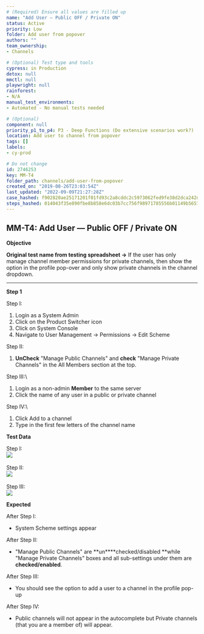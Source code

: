 ```yaml
---
# (Required) Ensure all values are filled up
name: "Add User — Public OFF / Private ON"
status: Active
priority: Low
folder: Add user from popover
authors: ""
team_ownership: 
- Channels

# (Optional) Test type and tools
cypress: in Production
detox: null
mmctl: null
playwright: null
rainforest: 
- N/A
manual_test_environments: 
- Automated - No manual tests needed

# (Optional)
component: null
priority_p1_to_p4: P3 - Deep Functions (Do extensive scenarios work?)
location: Add user to channel from popover
tags: []
labels: 
- cy-prod

# Do not change
id: 2746253
key: MM-T4
folder_path: channels/add-user-from-popover
created_on: "2019-08-26T23:03:54Z"
last_updated: "2022-09-09T21:27:28Z"
case_hashed: f902820ae25171201f01fd93c2a8cddc2c5973062fed9fe38d2dca242daff2a40a796f3b82416f363f3e85df881ed3f1
steps_hashed: 014043f35e890fbe8b858e6dc03b7cc756f98971785556b01149b56572e2fd8d2bcf35a4fe1d8715d3e320b5aca1df02
---
```


## MM-T4: Add User — Public OFF / Private ON

**Objective**

**Original test name from testing spreadsheet →** If the user has only manage channel member permissions for private channels, then show the option in the profile pop-over and only show private channels in the channel dropdown.

---

**Step 1**

Step I:

1. Login as a System Admin
2. Click on the Product Switcher icon
3. Click on System Console
4. Navigate to User Management → Permissions → Edit Scheme

Step II:

1. **UnCheck** "Manage Public Channels" and **check** "Manage Private Channels" in the All Members section at the top.

Step III:\\

1. Login as a non-admin **Member** to the same server
2. Click the name of any user in a public or private channel

Step IV:\\

1. Click Add to a channel
2. Type in the first few letters of the channel name

**Test Data**

Step I:\
![](https://smartbear-tm4j-prod-us-west-2-attachment-rich-text.s3.us-west-2.amazonaws.com/embedded-f3277290f945470c4add5d21ef3dc7ca7b74388fc7152bfb6b99ae58c66a95a8-1566319668503-1566319668503.png)\
\
Step II:\
![](https://smartbear-tm4j-prod-us-west-2-attachment-rich-text.s3.us-west-2.amazonaws.com/embedded-f3277290f945470c4add5d21ef3dc7ca7b74388fc7152bfb6b99ae58c66a95a8-1611653822603-1611653822603.png)\
\
Step III:\
![](https://smartbear-tm4j-prod-us-west-2-attachment-rich-text.s3.us-west-2.amazonaws.com/embedded-f3277290f945470c4add5d21ef3dc7ca7b74388fc7152bfb6b99ae58c66a95a8-1611653867342-1611653867342.png)

**Expected**

After Step I:

- System Scheme settings appear

After Step II:

- "Manage Public Channels" are \*\*un\*\*\*\*checked/disabled \*\*while "Manage Private Channels" boxes and all sub-settings under them are **checked/enabled**.

After Step III:

- You should see the option to add a user to a channel in the profile pop-up

After Step IV:

- Public channels will not appear in the autocomplete but Private channels (that you are a member of) will appear.

